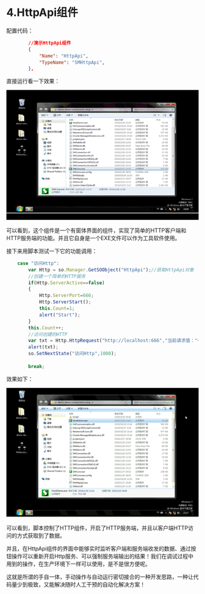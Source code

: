 # 4.HttpApi组件
配置代码：
```json
		//演示HttpApi组件
		{
			"Name": "HttpApi",
			"TypeName": "SMHttpApi",
		},		
```
直接运行看一下效果：

![](demo-HttpApi组件_files/1.gif)

可以看到，这个组件是一个有窗体界面的组件，实现了简单的HTTP客户端和HTTP服务端的功能。并且它自身是一个EXE文件可以作为工具软件使用。

接下来用脚本测试一下它的功能调用：
```js
	case "访问Http":
		var Http = so.Manager.GetSOObject("HttpApi");//获取HttpApi对象
		//创建一个简单的HTTP服务
		if(Http.ServerActive==false)
		{	
			Http.ServerPort=666;
			Http.ServerStart();
			this.Count=1;
			alert("Start");
		}
		this.Count++;
		//访问创建的HTTP
		var txt = Http.HttpRequest("http://localhost:666","当前请求值："+this.Count);
		alert(txt);
		so.SetNextState("访问Http",1000);
		
		break;
```

效果如下：

![](demo-HttpApi组件_files/2.gif)

可以看到，脚本控制了HTTP组件，开启了HTTP服务端，并且以客户端HTTP访问的方式获取到了数据。

并且，在HttpApi组件的界面中能够实时监听客户端和服务端收发的数据、通过按钮操作可以重新开启Http服务、可以强制服务端输出的结果！我们在调试过程中用到的操作，在生产环境下一样可以使用，是不是很方便呢。

这就是所谓的手自一体，手动操作与自动运行密切接合的一种开发思路，一种让代码量少到极致，又能解决随时人工干预的自动化解决方案！
